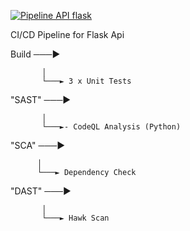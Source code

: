 [![Pipeline API flask](https://github.com/w0Iff/api_pipeline/actions/workflows/pipeline.yml/badge.svg?branch=main)](https://github.com/w0Iff/api_pipeline/actions/workflows/pipeline.yml)

CI/CD Pipeline for Flask Api 

Build ───▶

           │
           └───► 3 x Unit Tests 

"SAST" ───▶

           │
           └───►- CodeQL Analysis (Python)

"SCA" ───▶

          │
          └───► Dependency Check
 
"DAST" ───▶

           │
           └───► Hawk Scan



